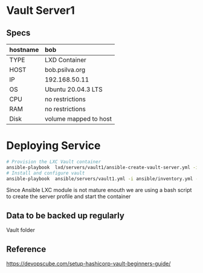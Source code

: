 # Vault Server1

## Specs

| hostname   | bob                  |
| :--------- | :------------------- |
| TYPE       | LXD Container        |
| HOST       | bob.psilva.org       |
| IP         | 192.168.50.11        |
| OS         | Ubuntu 20.04.3 LTS   |
| CPU        | no restrictions      |
| RAM        | no restrictions      |
| Disk       | volume mapped to host|

# Deploying Service

```bash
# Provision the LXC Vault container
ansible-playbook  lxd/servers/vault1/ansible-create-vault-server.yml -i ansible/inventory.yml --extra-vars "target=bob root_folder=${PWD}"
# Install and configure vault
ansible-playbook  ansible/servers/vault1.yml -i ansible/inventory.yml --extra-vars "user=$VAULT1_USER target=vault_server1 ansible_become_pass=${VAULT1_SUDO_PASS}" 
```

Since Ansible LXC module is not mature enouth we are using a bash script to create the server profile and start the container 


## Data to be backed up regularly

Vault folder


## Reference
https://devopscube.com/setup-hashicorp-vault-beginners-guide/







